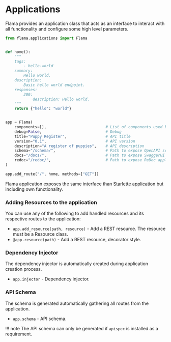 # Applications

Flama provides an application class that acts as an interface to interact with all functionality and configure some 
high level parameters.

```python
from flama.applications import Flama


def home():
    """
    tags:
        - hello-world
    summary:
        Hello world.
    description:
        Basic hello world endpoint.
    responses:
        200:
            description: Hello world.
    """
    return {"hello": "world"}


app = Flama(
    components=[],                          # List of components used by this application
    debug=False,                            # Debug
    title="Puppy Register",                 # API title
    version="0.1",                          # API version
    description="A register of puppies",    # API description
    schema="/schema/",                      # Path to expose OpenAPI schema
    docs="/docs/",                          # Path to expose SwaggerUI application
    redoc="/redoc/",                        # Path to expose ReDoc application
)

app.add_route("/", home, methods=["GET"])
```

Flama application exposes the same interface than [Starlette application](https://www.starlette.io/applications/) but 
including own functionality.

### Adding Resources to the application

You can use any of the following to add handled resources and its respective routes to the application:

 * `app.add_resource(path, resource)` - Add a REST resource. The resource must be a Resource class.
 * `@app.resource(path)` - Add a REST resource, decorator style.
 
### Dependency Injector

The dependency injector is automatically created during application creation process.

 * `app.injector` - Dependency injector. 

### API Schema

The schema is generated automatically gathering all routes from the application.

 * `app.schema` - API schema.
 
!!! note
    The API schema can only be generated if `apispec` is installed as a requirement.